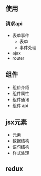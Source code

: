 ## 使用 

### 请求api

*   表单事件
    *   表单
    *   事件处理
*   ajax
*   router

## 组件

*   组价介绍
*   组件属性
*   组件通讯
*   组件 api

## jsx元素

*   元素
*   数据结构
*   语句结构
*   样式处理

## redux



